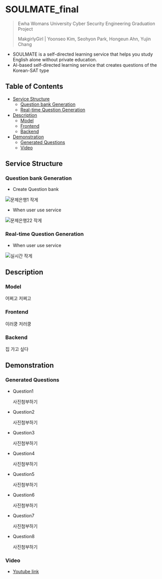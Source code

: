 # SOULMATE_final

> Ewha Womans University Cyber Security Engineering Graduation Project
> 
> MakgirlyGirl | Yoonseo Kim, Seohyon Park, Hongeun Ahn, Yujin Chang

 - SOULMATE is a self-directed learning service that helps you study English alone without private education.
 - AI-based self-directed learning service that creates questions of the Korean-SAT type

## Table of Contents
 
- [Service Structure](#Service-Structure)
  - [Question bank Generation](#Question-bank-Generation)
  - [Real-time Question Generation](#Real-time-Question-Generation)
- [Description](#Description)
  - [Model](#Model)
  - [Frontend](#Frontend)
  - [Backend](#Backend)
- [Demonstration](#Demonstration)
  - [Generated Questions](#Generated-Questions)
  - [Video](#Video)
## Service Structure

### Question bank Generation
- Create Question bank

![문제은행1 작게](https://user-images.githubusercontent.com/65396560/204124511-20de63c7-a2d5-4ea1-ada9-cd88bed2aeb3.jpeg)
- When user use service

![문제은행22 작게](https://user-images.githubusercontent.com/65396560/204124515-da362bd8-9749-4d45-80f2-d271a9d7b38e.jpeg)


### Real-time Question Generation
- When user use service

![실시간 작게](https://user-images.githubusercontent.com/65396560/204124508-588f46a7-4104-41ce-9ee1-4277844a9aed.jpeg)

## Description

### Model
  어쩌고 저쩌고
### Frontend
  이러쿵 저러쿵
### Backend
  집 가고 싶다

## Demonstration

### Generated Questions
- Question1

  사진첨부하기
- Question2

  사진첨부하기
- Question3

  사진첨부하기
- Question4

  사진첨부하기
- Question5

  사진첨부하기
- Question6

  사진첨부하기
- Question7

  사진첨부하기
- Question8

  사진첨부하기
### Video
- [Youtube link](#youtubelink)
